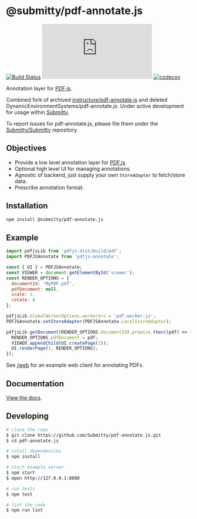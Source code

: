 # @submitty/pdf-annotate.js

[![Build Status](https://github.com/Submitty/pdf-annotate.js/workflows/Test/badge.svg?branch=master&event=push)](https://github.com/Submitty/pdf-annotate.js/actions?query=workflow%3ATest+event%3Apush+branch%3Amaster)
[![npm version](https://img.shields.io/npm/v/@submitty/pdf-annotate.js)](https://npmjs.com/package/@submitty/pdf-annotate.js)
[![codecov](https://codecov.io/gh/Submitty/pdf-annotate.js/branch/master/graph/badge.svg)](https://codecov.io/gh/Submitty/pdf-annotate.js)

Annotation layer for [PDF.js](https://github.com/mozilla/pdf.js).

Combined fork of archived [instructure/pdf-annotate.js](https://github.com/instructure/pdf-annotate.js/) and deleted DynamicEnvironmentSystems/pdf-annotate.js. Under active development for usage within [Submitty](https://github.com/Submitty/Submitty).

To report issues for pdf-annotate.js, please file them under the [Submitty/Submitty](https://github.com/Submitty/Submitty) repository.

## Objectives

- Provide a low level annotation layer for [PDF.js](https://github.com/mozilla/pdf.js).
- Optional high level UI for managing annotations.
- Agnostic of backend, just supply your own `StoreAdapter` to fetch/store data.
- Prescribe annotation format.

## Installation

```bash
npm install @submitty/pdf-annotate.js
```

## Example

```js
import pdfjsLib from 'pdfjs-dist/build/pdf';
import PDFJSAnnotate from 'pdfjs-annotate';

const { UI } = PDFJSAnnotate;
const VIEWER = document.getElementById('viewer');
const RENDER_OPTIONS = {
  documentId: 'MyPDF.pdf',
  pdfDocument: null,
  scale: 1,
  rotate: 0
};

pdfjsLib.GlobalWorkerOptions.workerSrc = 'pdf.worker.js';
PDFJSAnnotate.setStoreAdapter(PDFJSAnnotate.LocalStoreAdapter);

pdfjsLib.getDocument(RENDER_OPTIONS.documentId).promise.then((pdf) => {
  RENDER_OPTIONS.pdfDocument = pdf;
  VIEWER.appendChild(UI.createPage(1));
  UI.renderPage(1, RENDER_OPTIONS);
});
```

See [/web](https://github.com/Submitty/pdf-annotate.js/tree/master/web) for an example web client for annotating PDFs.

## Documentation

[View the docs](https://github.com/Submitty/pdf-annotate.js/tree/master/docs).

## Developing

```bash
# clone the repo
$ git clone https://github.com/Submitty/pdf-annotate.js.git
$ cd pdf-annotate.js

# intall dependencies
$ npm install

# start example server
$ npm start
$ open http://127.0.0.1:8080

# run tests
$ npm test

# lint the code
$ npm run lint
```
